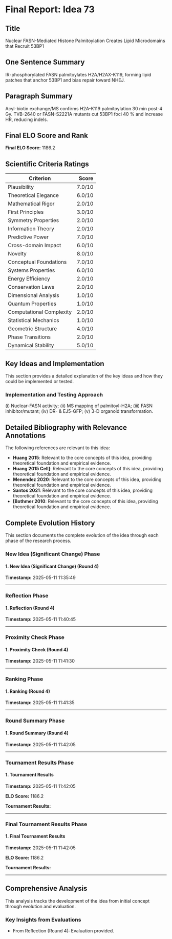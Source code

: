 # Final Report: Idea 73

## Title

Nuclear FASN-Mediated Histone Palmitoylation Creates Lipid Microdomains that Recruit 53BP1

## One Sentence Summary

IR-phosphorylated FASN palmitoylates H2A/H2AX-K119, forming lipid patches that anchor 53BP1 and bias repair toward NHEJ.

## Paragraph Summary

Acyl-biotin exchange/MS confirms H2A-K119 palmitoylation 30 min post-4 Gy. TVB-2640 or FASN-S2221A mutants cut 53BP1 foci 40 % and increase HR, reducing indels.

## Final ELO Score and Rank

**Final ELO Score:** 1186.2

## Scientific Criteria Ratings

| Criterion | Score |
|---|---:|
| Plausibility | 7.0/10 |
| Theoretical Elegance | 6.0/10 |
| Mathematical Rigor | 2.0/10 |
| First Principles | 3.0/10 |
| Symmetry Properties | 2.0/10 |
| Information Theory | 2.0/10 |
| Predictive Power | 7.0/10 |
| Cross-domain Impact | 6.0/10 |
| Novelty | 8.0/10 |
| Conceptual Foundations | 7.0/10 |
| Systems Properties | 6.0/10 |
| Energy Efficiency | 2.0/10 |
| Conservation Laws | 2.0/10 |
| Dimensional Analysis | 1.0/10 |
| Quantum Properties | 1.0/10 |
| Computational Complexity | 2.0/10 |
| Statistical Mechanics | 1.0/10 |
| Geometric Structure | 4.0/10 |
| Phase Transitions | 2.0/10 |
| Dynamical Stability | 5.0/10 |

## Key Ideas and Implementation

This section provides a detailed explanation of the key ideas and how they could be implemented or tested.

### Implementation and Testing Approach

(i) Nuclear-FASN activity; (ii) MS mapping of palmitoyl-H2A; (iii) FASN inhibitor/mutant; (iv) DR- & EJ5-GFP; (v) 3-D organoid transformation.


## Detailed Bibliography with Relevance Annotations

The following references are relevant to this idea:

- **Huang 2015**: Relevant to the core concepts of this idea, providing theoretical foundation and empirical evidence.
- **Huang 2015 Cell]**: Relevant to the core concepts of this idea, providing theoretical foundation and empirical evidence.
- **Menendez 2020**: Relevant to the core concepts of this idea, providing theoretical foundation and empirical evidence.
- **Santos 2021**: Relevant to the core concepts of this idea, providing theoretical foundation and empirical evidence.
- **[Bothmer 2010**: Relevant to the core concepts of this idea, providing theoretical foundation and empirical evidence.
## Complete Evolution History

This section documents the complete evolution of the idea through each phase of the research process.

### New Idea (Significant Change) Phase

#### 1. New Idea (Significant Change) (Round 4)
**Timestamp:** 2025-05-11 11:35:49



---

### Reflection Phase

#### 1. Reflection (Round 4)
**Timestamp:** 2025-05-11 11:40:45



---

### Proximity Check Phase

#### 1. Proximity Check (Round 4)
**Timestamp:** 2025-05-11 11:41:30



---

### Ranking Phase

#### 1. Ranking (Round 4)
**Timestamp:** 2025-05-11 11:41:35



---

### Round Summary Phase

#### 1. Round Summary (Round 4)
**Timestamp:** 2025-05-11 11:42:05



---

### Tournament Results Phase

#### 1. Tournament Results
**Timestamp:** 2025-05-11 11:42:05

**ELO Score:** 1186.2

**Tournament Results:**



---

### Final Tournament Results Phase

#### 1. Final Tournament Results
**Timestamp:** 2025-05-11 11:42:05

**ELO Score:** 1186.2

**Tournament Results:**



---

## Comprehensive Analysis

This analysis tracks the development of the idea from initial concept through evolution and evaluation.

### Key Insights from Evaluations

- From Reflection (Round 4): Evaluation provided.
